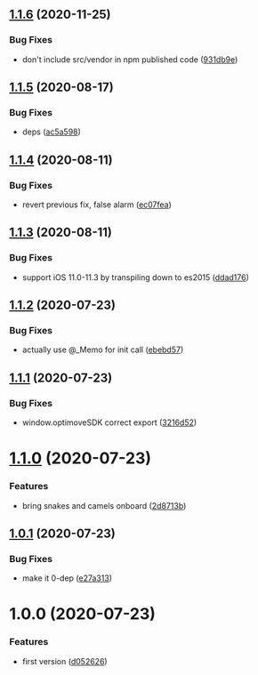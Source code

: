 ## [1.1.6](https://github.com/NaturalCycles/optimove-websdk/compare/v1.1.5...v1.1.6) (2020-11-25)


### Bug Fixes

* don't include src/vendor in npm published code ([931db9e](https://github.com/NaturalCycles/optimove-websdk/commit/931db9e3e9227e06f0ffd2a49c774c99a6fa6bfb))

## [1.1.5](https://github.com/NaturalCycles/optimove-websdk/compare/v1.1.4...v1.1.5) (2020-08-17)


### Bug Fixes

* deps ([ac5a598](https://github.com/NaturalCycles/optimove-websdk/commit/ac5a598c4ba38cdf4ed949f2dfe3a5770e3b1350))

## [1.1.4](https://github.com/NaturalCycles/optimove-websdk/compare/v1.1.3...v1.1.4) (2020-08-11)


### Bug Fixes

* revert previous fix, false alarm ([ec07fea](https://github.com/NaturalCycles/optimove-websdk/commit/ec07fea05d55e94c1f35fe1781e851d8c53f9918))

## [1.1.3](https://github.com/NaturalCycles/optimove-websdk/compare/v1.1.2...v1.1.3) (2020-08-11)


### Bug Fixes

* support iOS 11.0-11.3 by transpiling down to es2015 ([ddad176](https://github.com/NaturalCycles/optimove-websdk/commit/ddad1768ca4077b56e17bee0d138a3bb07b7178e))

## [1.1.2](https://github.com/NaturalCycles/optimove-websdk/compare/v1.1.1...v1.1.2) (2020-07-23)


### Bug Fixes

* actually use @_Memo for init call ([ebebd57](https://github.com/NaturalCycles/optimove-websdk/commit/ebebd57198644488dc1cf83403eb8f71ebb91104))

## [1.1.1](https://github.com/NaturalCycles/optimove-websdk/compare/v1.1.0...v1.1.1) (2020-07-23)


### Bug Fixes

* window.optimoveSDK correct export ([3216d52](https://github.com/NaturalCycles/optimove-websdk/commit/3216d5226833bab60130c910124a03fb4a513f6f))

# [1.1.0](https://github.com/NaturalCycles/optimove-websdk/compare/v1.0.1...v1.1.0) (2020-07-23)


### Features

* bring snakes and camels onboard ([2d8713b](https://github.com/NaturalCycles/optimove-websdk/commit/2d8713bd92e27ee3d594ba2749f43efec3f74308))

## [1.0.1](https://github.com/NaturalCycles/optimove-websdk/compare/v1.0.0...v1.0.1) (2020-07-23)


### Bug Fixes

* make it 0-dep ([e27a313](https://github.com/NaturalCycles/optimove-websdk/commit/e27a3133008aab8d9d76fccacd2dd062970035c1))

# 1.0.0 (2020-07-23)


### Features

* first version ([d052626](https://github.com/NaturalCycles/optimove-websdk/commit/d052626ba8082c8e73bf52300415a285b6215638))
